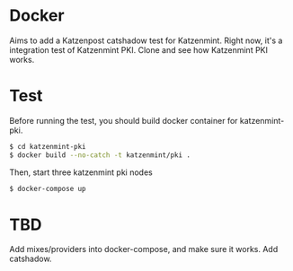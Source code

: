 # Docker
Aims to add a Katzenpost catshadow test for Katzenmint. Right now, it's a integration test of Katzenmint PKI. Clone
 and see how Katzenmint PKI works.

# Test
Before running the test, you should build docker container for katzenmint-pki.

```BASH
$ cd katzenmint-pki
$ docker build --no-catch -t katzenmint/pki .
```

Then, start three katzenmint pki nodes

```BASH
$ docker-compose up
```

# TBD
Add mixes/providers into docker-compose, and make sure it works.
Add catshadow.